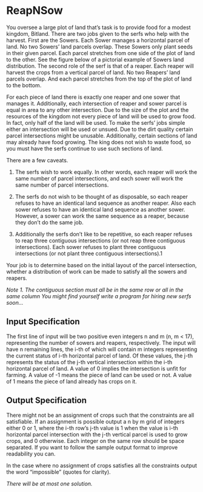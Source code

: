 # ReapNSow

You oversee a large plot of land that’s task is to provide food for a modest kingdom, Bitland.
There are two jobs given to the serfs who help with the harvest. First are the Sowers. Each Sower
manages a horizontal parcel of land. No two Sowers’ land parcels overlap. These Sowers only
plant seeds in their given parcel. Each parcel stretches from one side of the plot of land to the
other. See the figure below of a pictorial example of Sowers land distribution.
The second role of the serf is that of a reaper. Each reaper will harvest the crops from a
vertical parcel of land. No two Reapers’ land parcels overlap. And each parcel stretches from the
top of the plot of land to the bottom.

For each piece of land there is exactly one reaper and one sower that manages it. Additionally,
each intersection of reaper and sower parcel is equal in area to any other intersection. Due to the
size of the plot and the resources of the kingdom not every piece of land will be used to grow
food. In fact, only half of the land will be used.
To make the serfs’ jobs simple either an intersection will be used or unsued. Due to the dirt
quality certain parcel intersections might be unusable. Additionally, certain sections of land may
already have food growing. The king does not wish to waste food, so you must have the serfs
continue to use such sections of land.

There are a few caveats.

1. The serfs wish to work equally. In other words, each reaper will work the same number
of parcel intersections, and each sower will work the same number of parcel
intersections.

2. The serfs do not wish to be thought of as disposable, so each reaper refuses to have an
identical land sequence as another reaper. Also each sower refuses to have an identical
land sequence as another sower. However, a sower can work the same sequence as a
reaper, because they don’t do the same job.

3. Additionally the serfs don’t like to be repetitive, so each reaper refuses to reap three contiguous intersections (or not reap three contiguous intersections). Each sower refuses to plant three contiguous intersections (or not plant three contiguous intersections).1

Your job is to determine based on the initial layout of the parcel intersection, whether a distribution of work can be made to satisfy all the sowers and reapers.

*Note 1. The contiguous section must all be in the same row or all in the same column You might find yourself write a program for hiring new serfs soon…*

Input Specification
-
The first line of input will be two positive even integers n and m (n, m < 17), representing the number of sowers and reapers, respectively. The input will have n remaining lines, the i-th of which will contain m integers representing the current status of i-th horizontal parcel of land. Of these values, the j-th represents the status of the j-th vertical intersection within the i-th horizontal parcel of land. A value of 0 implies the intersection is unfit for farming. A value of -1 means the piece of land can be used or not. A value of 1 means the piece of land already has crops on it.

Output Specification
-
There might not be an assignment of crops such that the constraints are all satisfiable. If an assignment is possible output a n by m grid of integers either 0 or 1, where the i-th row’s j-th value is 1 when the value is i-th horizontal parcel intersection with the j-th vertical parcel is used to grow crops, and 0 otherwise. Each integer on the same row should be space separated. If you want to follow the sample output format to improve readability you can.

In the case where no assignment of crops satisfies all the constraints output the word “impossible” (quotes for clarity).

*There will be at most one solution.*
